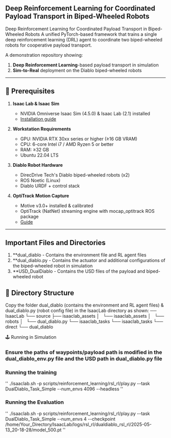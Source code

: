 ## Deep Reinforcement Learning for Coordinated Payload Transport in Biped-Wheeled Robots
Deep Reinforcement Learning for Coordinated Payload Transport in Biped-Wheeled Robots  A unified PyTorch-based framework that trains a single deep reinforcement learning (DRL) agent to coordinate two biped-wheeled robots for cooperative payload transport.

A demonstration repository showing:

1. **Deep Reinforcement Learning**-based payload transport in simulation
2. **Sim-to-Real** deployment on the Diablo biped-wheeled robots

---

## 🚀 Prerequisites

1. **Isaac Lab & Isaac Sim** 
   - NVIDIA Omniverse Isaac Sim (4.5.0) & Isaac Lab (2.1) installed 
   - [Installation guide](https://isaac-sim.github.io/IsaacLab/main/source/setup/installation/index.html)

2. **Workstation Requirements** 
   - GPU: NVIDIA RTX 30xx series or higher (≥16 GB VRAM) 
   - CPU: 6-core Intel i7 / AMD Ryzen 5 or better
   - RAM: ≥32 GB 
   - Ubuntu 22.04 LTS

3. **Diablo Robot Hardware** 
   - DirecDrive Tech's Diablo biped-wheeled robots (x2)
   - ROS Noetic (Linux) 
   - Diablo URDF + control stack

4. **OptiTrack Motion Capture** 
   - Motive v3.0+ installed & calibrated 
   - OptiTrack (NatNet) streaming engine with mocap_optitrack ROS package
   - [Guide](https://tuw-cpsg.github.io/tutorials/optitrack-and-ros/)

---
## Important Files and Directories
1. **dual_diablo - Contains the environment file and RL agent files
2. **dual_diablo.py - Contains the actuator and additional configurations of the biped-wheeled robot in simulation
3. **USD_DualDiablo - Contains the USD files of the payload and biped-wheeled robot 

## 📁 Directory Structure

Copy the folder dual_diablo (contains the environment and RL agent files) & dual_diablo.py (robot config file) in the IsaacLab directory as shown:
── IsaacLab
    └── source
        ├── isaaclab_assets
        │   └── isaaclab_assets
        │       └── robots
        │           └── dual_diablo.py
        └── isaaclab_tasks
            └── isaaclab_tasks
                └── direct
                    └── dual_diablo

🕹️ Running in Simulation
### Ensure the paths of waypoints/payload path is modified in the dual_diablo_env.py file and the USD path in dual_diablo.py file
### Running the training
''
./isaaclab.sh -p scripts/reinforcement_learning/rsl_rl/play.py --task DualDiablo_Task_Simple --num_envs 4096 --headless
''

### Running the Evaluation
''
./isaaclab.sh -p scripts/reinforcement_learning/rsl_rl/play.py --task DualDiablo_Task_Simple --num_envs 4 --checkpoint /home/Your_Directory/IsaacLab/logs/rsl_rl/dualdiablo_rsl_rl/2025-05-13_20-18-28/model_500.pt
''
